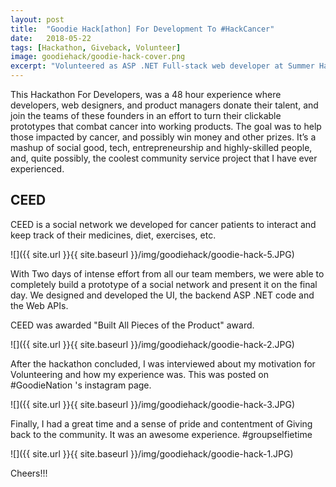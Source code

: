```yaml
---
layout: post
title:  "Goodie Hack[athon] For Development To #HackCancer"
date:   2018-05-22
tags: [Hackathon, Giveback, Volunteer]
image: goodiehack/goodie-hack-cover.png
excerpt: "Volunteered as ASP .NET Full-stack web developer at Summer Hackathon by Goodie Nation to address the current health disparities, especially to help Cancer patients." 
---
```


This Hackathon For Developers, was a 48 hour experience where developers, web designers, and product managers donate their talent, and join the teams of these founders in an effort to turn their clickable prototypes that combat cancer into working products. The goal was to help those impacted by cancer, and possibly win money and other prizes. It’s a mashup of social good, tech, entrepreneurship and highly-skilled people, and, quite possibly, the coolest community service project that I have ever experienced.

## CEED

CEED is a social network we developed for cancer patients to interact and keep track of their medicines, diet, exercises, etc.

![]({{ site.url }}{{ site.baseurl }}/img/goodiehack/goodie-hack-5.JPG)

With Two days of intense effort from all our team members, we were able to completely build a prototype of a social network and present it on the final day. We designed and developed the UI, the backend ASP .NET code and the Web APIs. 

CEED was awarded "Built All Pieces of the Product" award.

![]({{ site.url }}{{ site.baseurl }}/img/goodiehack/goodie-hack-2.JPG)

After the hackathon concluded, I was interviewed about my motivation for Volunteering and how my experience was. This was posted on #GoodieNation 's instagram page.

![]({{ site.url }}{{ site.baseurl }}/img/goodiehack/goodie-hack-3.JPG)

Finally, I had a great time and a sense of pride and contentment of Giving back to the community. It was an awesome experience. #groupselfietime

![]({{ site.url }}{{ site.baseurl }}/img/goodiehack/goodie-hack-1.JPG)

Cheers!!!


